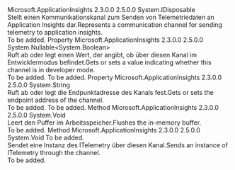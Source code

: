 <Type Name="ITelemetryChannel" FullName="Microsoft.ApplicationInsights.Channel.ITelemetryChannel">
  <TypeSignature Language="C#" Value="public interface ITelemetryChannel : IDisposable" />
  <TypeSignature Language="ILAsm" Value=".class public interface auto ansi abstract ITelemetryChannel implements class System.IDisposable" />
  <TypeSignature Language="DocId" Value="T:Microsoft.ApplicationInsights.Channel.ITelemetryChannel" />
  <TypeSignature Language="VB.NET" Value="Public Interface ITelemetryChannel&#xA;Implements IDisposable" />
  <TypeSignature Language="F#" Value="type ITelemetryChannel = interface&#xA;    interface IDisposable" />
  <AssemblyInfo>
    <AssemblyName>Microsoft.ApplicationInsights</AssemblyName>
    <AssemblyVersion>2.3.0.0</AssemblyVersion>
    <AssemblyVersion>2.5.0.0</AssemblyVersion>
  </AssemblyInfo>
  <Interfaces>
    <Interface>
      <InterfaceName>System.IDisposable</InterfaceName>
    </Interface>
  </Interfaces>
  <Docs>
    <summary>
            <span data-ttu-id="b5f98-101">Stellt einen Kommunikationskanal zum Senden von Telemetriedaten an Application Insights dar.</span><span class="sxs-lookup"><span data-stu-id="b5f98-101">Represents a communication channel for sending telemetry to application insights.</span></span>
            </summary>
    <remarks>To be added.</remarks>
  </Docs>
  <Members>
    <Member MemberName="DeveloperMode">
      <MemberSignature Language="C#" Value="public Nullable&lt;bool&gt; DeveloperMode { get; set; }" />
      <MemberSignature Language="ILAsm" Value=".property instance valuetype System.Nullable`1&lt;bool&gt; DeveloperMode" />
      <MemberSignature Language="DocId" Value="P:Microsoft.ApplicationInsights.Channel.ITelemetryChannel.DeveloperMode" />
      <MemberSignature Language="VB.NET" Value="Public Property DeveloperMode As Nullable(Of Boolean)" />
      <MemberSignature Language="F#" Value="member this.DeveloperMode : Nullable&lt;bool&gt; with get, set" Usage="Microsoft.ApplicationInsights.Channel.ITelemetryChannel.DeveloperMode" />
      <MemberType>Property</MemberType>
      <AssemblyInfo>
        <AssemblyName>Microsoft.ApplicationInsights</AssemblyName>
        <AssemblyVersion>2.3.0.0</AssemblyVersion>
        <AssemblyVersion>2.5.0.0</AssemblyVersion>
      </AssemblyInfo>
      <ReturnValue>
        <ReturnType>System.Nullable&lt;System.Boolean&gt;</ReturnType>
      </ReturnValue>
      <Docs>
        <summary>
            <span data-ttu-id="b5f98-102">Ruft ab oder legt einen Wert, der angibt, ob über diesen Kanal im Entwicklermodus befindet.</span><span class="sxs-lookup"><span data-stu-id="b5f98-102">Gets or sets a value indicating whether this channel is in developer mode.</span></span>
            </summary>
        <value>To be added.</value>
        <remarks>To be added.</remarks>
      </Docs>
    </Member>
    <Member MemberName="EndpointAddress">
      <MemberSignature Language="C#" Value="public string EndpointAddress { get; set; }" />
      <MemberSignature Language="ILAsm" Value=".property instance string EndpointAddress" />
      <MemberSignature Language="DocId" Value="P:Microsoft.ApplicationInsights.Channel.ITelemetryChannel.EndpointAddress" />
      <MemberSignature Language="VB.NET" Value="Public Property EndpointAddress As String" />
      <MemberSignature Language="F#" Value="member this.EndpointAddress : string with get, set" Usage="Microsoft.ApplicationInsights.Channel.ITelemetryChannel.EndpointAddress" />
      <MemberType>Property</MemberType>
      <AssemblyInfo>
        <AssemblyName>Microsoft.ApplicationInsights</AssemblyName>
        <AssemblyVersion>2.3.0.0</AssemblyVersion>
        <AssemblyVersion>2.5.0.0</AssemblyVersion>
      </AssemblyInfo>
      <ReturnValue>
        <ReturnType>System.String</ReturnType>
      </ReturnValue>
      <Docs>
        <summary>
            <span data-ttu-id="b5f98-103">Ruft ab oder legt die Endpunktadresse des Kanals fest.</span><span class="sxs-lookup"><span data-stu-id="b5f98-103">Gets or sets the endpoint address of the channel.</span></span>
            </summary>
        <value>To be added.</value>
        <remarks>To be added.</remarks>
      </Docs>
    </Member>
    <Member MemberName="Flush">
      <MemberSignature Language="C#" Value="public void Flush ();" />
      <MemberSignature Language="ILAsm" Value=".method public hidebysig newslot virtual instance void Flush() cil managed" />
      <MemberSignature Language="DocId" Value="M:Microsoft.ApplicationInsights.Channel.ITelemetryChannel.Flush" />
      <MemberSignature Language="VB.NET" Value="Public Sub Flush ()" />
      <MemberSignature Language="F#" Value="abstract member Flush : unit -&gt; unit" Usage="iTelemetryChannel.Flush " />
      <MemberType>Method</MemberType>
      <AssemblyInfo>
        <AssemblyName>Microsoft.ApplicationInsights</AssemblyName>
        <AssemblyVersion>2.3.0.0</AssemblyVersion>
        <AssemblyVersion>2.5.0.0</AssemblyVersion>
      </AssemblyInfo>
      <ReturnValue>
        <ReturnType>System.Void</ReturnType>
      </ReturnValue>
      <Parameters />
      <Docs>
        <summary>
            <span data-ttu-id="b5f98-104">Leert den Puffer im Arbeitsspeicher.</span><span class="sxs-lookup"><span data-stu-id="b5f98-104">Flushes the in-memory buffer.</span></span>
            </summary>
        <remarks>To be added.</remarks>
      </Docs>
    </Member>
    <Member MemberName="Send">
      <MemberSignature Language="C#" Value="public void Send (Microsoft.ApplicationInsights.Channel.ITelemetry item);" />
      <MemberSignature Language="ILAsm" Value=".method public hidebysig newslot virtual instance void Send(class Microsoft.ApplicationInsights.Channel.ITelemetry item) cil managed" />
      <MemberSignature Language="DocId" Value="M:Microsoft.ApplicationInsights.Channel.ITelemetryChannel.Send(Microsoft.ApplicationInsights.Channel.ITelemetry)" />
      <MemberSignature Language="VB.NET" Value="Public Sub Send (item As ITelemetry)" />
      <MemberSignature Language="F#" Value="abstract member Send : Microsoft.ApplicationInsights.Channel.ITelemetry -&gt; unit" Usage="iTelemetryChannel.Send item" />
      <MemberType>Method</MemberType>
      <AssemblyInfo>
        <AssemblyName>Microsoft.ApplicationInsights</AssemblyName>
        <AssemblyVersion>2.3.0.0</AssemblyVersion>
        <AssemblyVersion>2.5.0.0</AssemblyVersion>
      </AssemblyInfo>
      <ReturnValue>
        <ReturnType>System.Void</ReturnType>
      </ReturnValue>
      <Parameters>
        <Parameter Name="item" Type="Microsoft.ApplicationInsights.Channel.ITelemetry" />
      </Parameters>
      <Docs>
        <param name="item">To be added.</param>
        <summary>
            <span data-ttu-id="b5f98-105">Sendet eine Instanz des ITelemetry über diesen Kanal.</span><span class="sxs-lookup"><span data-stu-id="b5f98-105">Sends an instance of ITelemetry through the channel.</span></span>
            </summary>
        <remarks>To be added.</remarks>
      </Docs>
    </Member>
  </Members>
</Type>